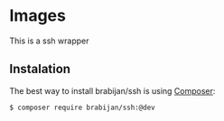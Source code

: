 # Images

This is a ssh wrapper

## Instalation

The best way to install brabijan/ssh is using  [Composer](http://getcomposer.org/):


```sh
$ composer require brabijan/ssh:@dev
```